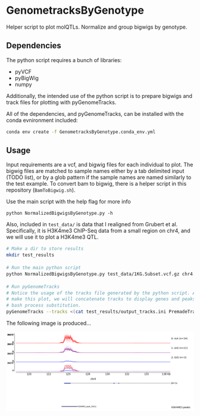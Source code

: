 # GenometracksByGenotype
Helper script to plot molQTLs. Normalize and group bigwigs by genotype.

## Dependencies
The python script requires a bunch of libraries:
- pyVCF
- pyBigWig
- numpy

Additionally, the intended use of the python script is to prepare bigwigs and track files for plotting with pyGenomeTracks.

All of the dependencies, and pyGenomeTracks, can be installed with the conda evnironment included:

```bash
conda env create -f GenometracksByGenotype.conda_env.yml
```

## Usage

Input requirements are a vcf, and bigwig files for each individual to plot. The bigwig files are matched to sample names either by a tab delimited input (TODO list), or by a glob pattern if the sample names are named similarly to the test example. To convert bam to bigwig, there is a helper script in this repository (`BamToBigwig.sh`).

Use the main script with the help flag for more info

```
python NormalizedBigwigsByGenotype.py -h
```

Also, included in `test_data/` is data that I realigned from Grubert et al. Specifically, it is H3K4me3 ChIP-Seq data from a small region on chr4, and we will use it to plot a H3K4me3 QTL.

```bash
# Make a dir to store results
mkdir test_results

# Run the main python script
python NormalizedBigwigsByGenotype.py test_data/1KG.Subset.vcf.gz chr4:173807 chr4:117320-138022 "test_data/bigwigs/*" --Normalization None --BigwigListType GlobPattern --OutputPrefix test_results/ --TracksTemplate tracks_templates/tracks.ini.template3.txt --OutputNormalizedBigwigsPerSample

# Run pyGenomeTracks
# Notice the usage of the tracks file generated by the python script. Also, to
# make this plot, we will concatenate tracks to display genes and peaks with
# bash process substitution.
pyGenomeTracks --tracks <(cat test_results/output_tracks.ini PremadeTracks/genes.hg38.ini test_data/GruberH3K4me3.tracks.ini) --out test_results/test.png --region chr4:118,320-138,022
```

The following image is produced...

![Example plot](images/test.png)
